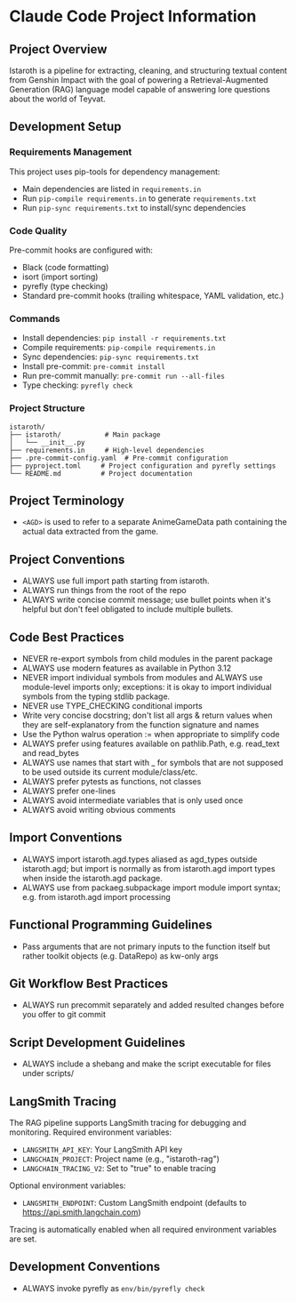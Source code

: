 # Claude Code Project Information

## Project Overview
Istaroth is a pipeline for extracting, cleaning, and structuring textual content from Genshin Impact with the goal of powering a Retrieval-Augmented Generation (RAG) language model capable of answering lore questions about the world of Teyvat.

## Development Setup

### Requirements Management
This project uses pip-tools for dependency management:
- Main dependencies are listed in `requirements.in`
- Run `pip-compile requirements.in` to generate `requirements.txt`
- Run `pip-sync requirements.txt` to install/sync dependencies

### Code Quality
Pre-commit hooks are configured with:
- Black (code formatting)
- isort (import sorting)
- pyrefly (type checking)
- Standard pre-commit hooks (trailing whitespace, YAML validation, etc.)

### Commands
- Install dependencies: `pip install -r requirements.txt`
- Compile requirements: `pip-compile requirements.in`
- Sync dependencies: `pip-sync requirements.txt`
- Install pre-commit: `pre-commit install`
- Run pre-commit manually: `pre-commit run --all-files`
- Type checking: `pyrefly check`

### Project Structure
```
istaroth/
├── istaroth/           # Main package
│   └── __init__.py
├── requirements.in     # High-level dependencies
├── .pre-commit-config.yaml  # Pre-commit configuration
├── pyproject.toml     # Project configuration and pyrefly settings
└── README.md          # Project documentation
```

## Project Terminology
- `<AGD>` is used to refer to a separate AnimeGameData path containing the actual data extracted from the game.

## Project Conventions
- ALWAYS use full import path starting from istaroth.
- ALWAYS run things from the root of the repo
- ALWAYS write concise commit message; use bullet points when it's helpful but don't feel obligated to include multiple bullets.

## Code Best Practices
- NEVER re-export symbols from child modules in the parent package
- ALWAYS use modern features as available in Python 3.12
- NEVER import individual symbols from modules and ALWAYS use module-level imports only; exceptions: it is okay to import individual symbols from the typing stdlib package.
- NEVER use TYPE_CHECKING conditional imports
- Write very concise docstring; don't list all args & return values when they are self-explanatory from the function signature and names
- Use the Python walrus operation := when appropriate to simplify code
- ALWAYS prefer using features available on pathlib.Path, e.g. read_text and read_bytes
- ALWAYS use names that start with _ for symbols that are not supposed to be used outside its current module/class/etc.
- ALWAYS prefer pytests as functions, not classes
- ALWAYS prefer one-lines
- ALWAYS avoid intermediate variables that is only used once
- ALWAYS avoid writing obvious comments

## Import Conventions
- ALWAYS import istaroth.agd.types aliased as agd_types outside istaroth.agd; but import is normally as from istaroth.agd import types when inside the istaroth.agd package.
- ALWAYS use from packaeg.subpackage import module import syntax; e.g. from istaroth.agd import processing

## Functional Programming Guidelines
- Pass arguments that are not primary inputs to the function itself but rather toolkit objects (e.g. DataRepo) as kw-only args

## Git Workflow Best Practices
- ALWAYS run precommit separately and added resulted changes before you offer to git commit

## Script Development Guidelines
- ALWAYS include a shebang and make the script executable for files under scripts/

## LangSmith Tracing
The RAG pipeline supports LangSmith tracing for debugging and monitoring. Required environment variables:
- `LANGSMITH_API_KEY`: Your LangSmith API key
- `LANGCHAIN_PROJECT`: Project name (e.g., "istaroth-rag")
- `LANGCHAIN_TRACING_V2`: Set to "true" to enable tracing

Optional environment variables:
- `LANGSMITH_ENDPOINT`: Custom LangSmith endpoint (defaults to https://api.smith.langchain.com)

Tracing is automatically enabled when all required environment variables are set.

## Development Conventions
- ALWAYS invoke pyrefly as `env/bin/pyrefly check`

